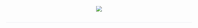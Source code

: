 
<div align= "center">
    <img src="https://capsule-render.vercel.app/api?type=waving&color=72d5ee&height=180&text=Chan👋&animation=&fontColor=000000&fontSize=40" />
</div>
<div style="text-align: left;"> 
    <h2 style="border-bottom: 1px solid #d8dee4; color: #282d33;">  </h2>  
    <div style="font-weight: 700; font-size: 15px; text-align: left; color: #282d33;">  </div> 
</div>
   
<!--
# 🙏 I'm ...
## iOS Developer JJJJJJJJJJJJJJJunior😢

### want
- A developer who communicates well with many people and leads everyone

### adventage
- leadership
- good communicator
- passionate
- humorous


## 🛠️ Skill & Tools

<img src="https://img.shields.io/badge/C-A8B9CC?style=for-the-badge&logo=C&logoColor=white"> <img src="https://img.shields.io/badge/C++-00599C?style=for-the-badge&logo=C++&logoColor=white"> <img src="https://img.shields.io/badge/java-007396?style=for-the-badge&logo=java&logoColor=white">
<br>
<img src="https://img.shields.io/badge/html5-E34F26?style=for-the-badge&logo=html5&logoColor=white"> <img src="https://img.shields.io/badge/css-1572B6?style=for-the-badge&logo=css3&logoColor=white"> <img src="https://img.shields.io/badge/Swift-F05138?style=for-the-badge&logo=Swift&logoColor=white">

<img src="https://img.shields.io/badge/visualstudio-5C2D91?style=for-the-badge&logo=visualstudio&logoColor=white"> <img src="https://img.shields.io/badge/visualstudiocode-007ACC?style=for-the-badge&logo=visualstudiocode&logoColor=white"> <img src="https://img.shields.io/badge/androidstudio-3DDC84?style=for-the-badge&logo=androidstudio&logoColor=white">
<br>
<img src="https://img.shields.io/badge/xcode-147EFB?style=for-the-badge&logo=xcode&logoColor=white"> <img src="https://img.shields.io/badge/github-181717?style=for-the-badge&logo=github&logoColor=white"> <img src="https://img.shields.io/badge/figma-F24E1E?style=for-the-badge&logo=figma&logoColor=white"> <img src="https://img.shields.io/badge/pytorch-EE4C2C?style=for-the-badge&logo=pytorch&logoColor=white">



## 📖 Education
- Tech!t LikeLion iOS App School, 2nd / 2023.5 ~ 2023.10
- SeJong University, Department of Computer Engineering / 2020.3 ~ 2023.2



## 💁🏻 Contact me
[![Gmail Badge](https://img.shields.io/badge/Gmail-d14836?style=flat-square&logo=Gmail&logoColor=white&link=mailto:jongchan7298@gmail.com)](jongchan7298@gmail.com)



## 🏃‍♂️ Performance
[![Solved.ac Profile](http://mazassumnida.wtf/api/v2/generate_badge?boj=jongchan7298)](https://solved.ac/jongchan7298/)

<div style="text-align: left;"> 
    <img src="https://github-readme-stats.vercel.app/api?username=JCxxn&bg_color=60,000000,&title_color=000000&text_color=000000"/>
</div>
-->




<!--
**JCxxn/JCxxn** is a ✨ _special_ ✨ repository because its `README.md` (this file) appears on your GitHub profile.

Here are some ideas to get you started:

- 🔭 I’m currently working on ...
- 🌱 I’m currently learning ...
- 👯 I’m looking to collaborate on ...
- 🤔 I’m looking for help with ...
- 💬 Ask me about ...
- 📫 How to reach me: ...
- 😄 Pronouns: ...
- ⚡ Fun fact: ...
-->

